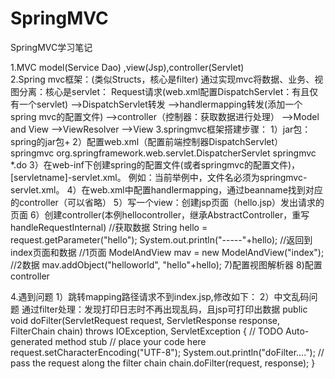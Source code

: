 # SpringMVC
SpringMVC学习笔记

1.MVC model(Service Dao) ,view(Jsp),controller(Servlet)</br>
2.Spring mvc框架：(类似Structs，核心是filter)
	通过实现mvc将数据、业务、视图分离：核心是servlet：
	Request请求(web.xml配置DispatchServlet：有且仅有一个servlet)
	-->DispatchServlet转发
	-->handlermapping转发(添加一个spring mvc的配置文件)
	——>controller（控制器：获取数据进行处理）	
	-->Model and View 
	-->ViewResolver
	-->View
3.springmvc框架搭建步骤：
	1）jar包：spring的jar包+
	2）配置web.xml（配置前端控制器DispatchServlet）
	<servlet>
  		<servlet-name>springmvc</servlet-name>
  		<servlet-class>org.springframework.web.servlet.DispatcherServlet</servlet-class>
  	</servlet>
  	<servlet-mapping>
  		<servlet-name>springmvc</servlet-name>
  		<!-- 任何*.do的 -->
  		<url-pattern>*.do</url-pattern>
  	</servlet-mapping>
	3）在web-inf下创建spring的配置文件(或者springmvc的配置文件)，[servletname]-servlet.xml。
	例如：当前举例中，文件名必须为springmvc-servlet.xml。
	4）在web.xml中配置handlermapping，通过beanname找到对应的controller（可以省略）
	<!-- 配置handlerMapping -->
	<bean class="org.springframework.web.servlet.mvc.support.ControllerBeanNameHandlerMapping"></bean>
	5）写一个view：创建jsp页面（hello.jsp）发出请求的页面
	6）创建controller(本例hellocontroller，继承AbstractController，重写handleRequestInternal)
		//获取数据
		String hello = request.getParameter("hello");
		System.out.println("-----"+hello);
		//返回到index页面和数据
		//1页面
		ModelAndView mav = new ModelAndView("index");
		//2数据
		mav.addObject("helloworld", "hello"+hello);
	7)配置视图解析器
	<!-- 配置视图解析器 -->
	<bean class="org.springframework.web.servlet.view.InternalResourceViewResolver">
		<!-- 前缀 :说明如果直接放在web-inf下，不需要加前缀-->
		<property name="prefix" value="/view/"></property>
		<!-- 后缀 ： -->
		<property name="suffix" value=".jsp"></property>
	</bean>
	8)配置controller
	<!-- 配置controller -->
	<bean name="/hello.do" class="Controller.HelloController"></bean>
	
4.遇到问题
1）跳转mapping路径请求不到index.jsp,修改如下：
		<!-- 前缀 :说明如果直接放在web-inf下，不需要加前缀-->
		<property name="prefix" value="WEB-INF/view/"></property>
2）中文乱码问题
		通过filter处理：发现打印日志时不再出现乱码，且jsp可打印出数据
		public void doFilter(ServletRequest request, ServletResponse response, FilterChain chain) throws IOException, 				ServletException {
		// TODO Auto-generated method stub
		// place your code here
		request.setCharacterEncoding("UTF-8");
		System.out.println("doFilter....");
		// pass the request along the filter chain
		chain.doFilter(request, response);
		}		
	
	
	
	
